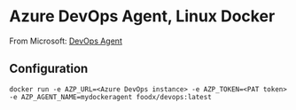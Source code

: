 # Azure DevOps Agent, Linux Docker
From Microsoft: [DevOps Agent](https://docs.microsoft.com/en-us/azure/devops/pipelines/agents/docker?view=azure-devops)

## Configuration
```
docker run -e AZP_URL=<Azure DevOps instance> -e AZP_TOKEN=<PAT token> -e AZP_AGENT_NAME=mydockeragent foodx/devops:latest
```